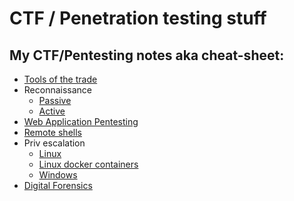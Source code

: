 # CTF / Penetration testing stuff

## My CTF/Pentesting notes aka cheat-sheet:

- [Tools of the trade](./tools.md)
- Reconnaissance
  - [Passive](./reconnaissance_passive.md)
  - [Active](./reconnaissance_active.md)
- [Web Application Pentesting](./web_application_pentesting.md)
- [Remote shells](./remote-shells.md)
- Priv escalation
  - [Linux](./priv_escalation_linux.md)
  - [Linux docker containers](./priv_escalation_linux_docker.md)
  - [Windows](./priv_escalation_windows.md)
- [Digital Forensics](./digital_forensics.md)